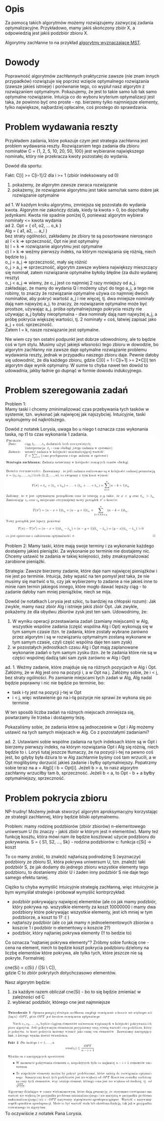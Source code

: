 # Opis

Za pomocą takich algorytmów możemy rozwiązujemy zazwyczaj zadania optymalizacyjne. Przykładowo, mamy jakiś skończony zbiór X, a odpowiedzią jest jakiś podzbiór zbioru X.

Algorytmy zachłanne to na przykład [algorytmy wyznaczające MST](https://aisd-notatki.readthedocs.io/en/latest/mdl/md/).

# Dowody

Poprawność algorytmów zachłannych praktycznie zawsze (nie znam innych przypadków) rozwiązuje się poprzez wzięcie optymalnego rozwiązania (zawsze jakieś istnieje) i porównanie tego, co wypluł nasz algorytm z rozwiązaniem optymalnym. Pokazujemy, że jest to takie samo lub tak samo optymalne rozwiązanie. Intuicja co do wyboru kryterium optymalizacji jest taka, że powinno być ono proste - np. bierzemy tylko najmniejsze elementy, tylko największe, najbardziej opłacalne, coś prostego do sprawdzania.

# Problem wydawania reszty

Przykładem zadania, które pokazuje czym jest strategia zachłanna jest problem wydawania reszty. Rozwiązaniem tego zadania dla zbioru nominałów C = {1, 2, 5, 10, 20, 50, 100} jest wybieranie największego nominału, który nie przekracza kwoty pozostałej do wydania.

Dowód dla sportu:

Fakt:
C[i] >= C[i-1]/2 dla i >= 1 (zbiór indeksowany od 0)

1. pokażemy, że algorytm zawsze zwraca rozwiązanie
2. pokażemy, że rozwiązanie algorytmu jest takie samo/tak samo dobre jak rozwiązanie optymalne

ad 1. W każdym kroku algorytmu, zmniejsza się pozostała do wydania kwota. Algorytm nie zakończy działa, kiedy ta kwota > 0, bo dopchałby jedynkami. Kwota nie spadnie poniżej 0, ponieważ algorytm wybiera nominały <= kwota wydania  
ad 2. Opt = { o1, o2, ... o_k }  
 Alg = { a1, a2, ... a_l }  
 bez straty ogólności, zakładamy że zbiory te są posortowane nierosnąco  
 a) l < k => sprzeczność, Opt nie jest optymalny  
 b) l = k => rozwiązanie algorytmu jest optymalne  
 c) l > k => weźmy pierwszy indeks, na którym rozwiązania się różnią, niech będzie to j.  
 o_j = a_j => sprzeczność, mały się różnić  
 o_j > a_j => sprzeczność, algorytm zawsze wybiera największy mieszczący się nominał, zatem rozwiązanie optymalne byłoby błędne (za dużo wydanej reszty)  
 o_j < a_j => wiemy, że o_j jest co najmniej 2 razy mniejszy od a_j. zakładając, że mamy do wydania Q i możemy użyć do tego a_j, a tego nie robimy, to znaczy że rozwiązanie optymalne używa co najmniej dwóch nominałów, aby pokryć wartość a_j i nie więcej, tj. dwa mniejsze nominały dają nam najwyżej a_j. to znaczy, że rozwiązanie optymalne może być prostsze, używając a_j. próba optymalniejszego pokrycia reszty nie używając a_j byłaby nieoptymalna - dwa nominały dają nam najwyżej a_j, a próbę pokrycia większej wartości, tj. 2 nominały + coś, łatwiej zapisać jako a_j + coś. sprzeczność.  
Zatem l = k, nasze rozwiązanie jest optymalne.

Nie wiem czy ten ostatni podpunkt jest dobrze udowodniony, ale to będzie coś w tym stylu. Musimy użyć jakiejś własności tego zbioru w dowodzie, bo algorytm zachłanny nie zawsze daje optymalne rozwiązanie problemu wydawania reszty, jednak w przypadku naszego zbioru daje. Pewnie dałoby się udowodnić, że dla każdego zbioru, gdzie C[0] = 1 i C[i+1] >= 2\*C[i] ten algorytm daje wynik optymalny. W sumie to chyba nawet ten dowód to udowadnia, jakby ładnie go dupnąć w formie dowodu indukcyjnego.

# Problem szeregowania zadań

Problem 1:  
Mamy taski i chcemy zminimalizować czas przebywania tych tasków w systemie, tzn. wykonać jak najwięcej jak najszybciej. Intuicyjnie, taski wykonujemy od najkrótszego.

Dowód z notatek Lorysia, uwaga bo u niego t oznacza czas wykonania taska, np t1 to czas wykonania 1 zadania.
![](images/szeregowanie-1.png)

Problem 2:
Mamy taski, które mają swoje terminy i za wykonanie każdego dostajemy jakieś pieniążki. Za wykonanie po terminie nie dostajemy nic. Chcemy ustawić te zadania w takiej kolejności, żeby zmaksymalizować zarobione pieniążki.

Strategia:
Zawsze bierzemy zadanie, które daje nam najwięcej pieniążków i nie jest po terminie. Intuicja, żeby wpaść na ten pomysł jest taka, że nie musimy się martwić o to, czy jak wybierzemy to zadanie a nie jakieś inne to minie nam termin jakiegoś innego, które mogło dawać lepszy ciąg - to zadanie dałoby nam mniej pieniążków, niech se mija.

Dowód (w notatkach Lorysia jest szkic, tu bardziej na chłopski rozum):
Jak zwykle, mamy nasz zbiór Alg i istnieje jakiś zbiór Opt. Jak zwykle, pokażemy że dla obydwu zbiorów zysk jest ten sam.
Udowodnimy, że:

1. W wyniku operacji przestawiania zadań (zamiany miejscami) w Alg, wszystkie wspólne zadania (część wspólna Alg i Opt) wykonują się w tym samym czasie (tzn. te zadania, które zostały wybrane zarówno przez algorytm i są w rozwiązaniu optymalnym zostaną wykonane w tym samym czasie, czyli część wspólna daje ten sam zysk)
1. w pozostałych jednostkach czasu Alg i Opt mają zaplanowane wykonanie zadań o tym samym zysku (tzn. że te zadania które nie są w części wspólnej dadzą taki sam zysk zarówno w Alg i Opt)

ad. 1. Weźmy zadanie, które znajduje się na różnych pozycjach w Alg i Opt. Załóżmy, że w Alg jest ono na pozycji i, a w Opt na j. Załóżmy sobie, że i < j, bez straty ogólności. Po zamianie miejscami tych zadań w Alg, Alg nadal będzie poprawny i nic nie będzie po terminie, bo:

-   task i-ty jest na pozycji j-tej w Opt
-   i < j, więc wstawienie go na i-tą pozycje nie sprawi że wykona się po terminie

W ten sposób liczba zadań na różnych miejscach zmniejsza się, powtarzamy ile trzeba i dostajemy tezę.

Pokazaliśmy sobie, że zadania które są jednocześnie w Opt i Alg możemy ustawić na tych samych miejscach w Alg. Co z pozostałymi zadaniami?

ad. 2. Ustawiami sobie wspólne zadania na tych indeksach które są w Opt i bierzemy pierwszy indeks, na którym rozwiązania Opt i Alg się różnią, niech będzie to i. Loryś tutaj jeszcze tłumaczy, że na pozycji i-tej na pewno coś jest, bo gdyby była dziura to w Alg zachłannie byśmy coś tam wrzucili, a w Opt moglibyśmy dorzucić jakieś zadanie i byłby optymalniejszy. Popatrzmy sobie teraz na a = Alg[i] i b = Opt[i]. Jeżeli b > a, to nasz algorytm zachłanny wrzuciłby tam b, sprzeczność. Jeżeli b < a, to Opt - b + a byłby optymalniejszy, sprzeczność.

# Problem pokrycia zbioru

NP-trudny! Możemy jednak stworzyć algorytm aproksymacyjny korzystając ze strategii zachłannej, który będzie bliski optymalnemu.

Problem: mamy rodzinę podzbiorów (zbiór zbiorów) n-elementowego uniwersum U (to znaczy - jakiś zbiór w którym jest n elementów). Mamy też funkcję kosztu, która mówi nam ile będzie kosztować użycie podzbioru do pokrywania.
S = { S1, S2, ..., Sk} - rodzina podzbiorów
c: funkcja c[Si] -> koszt

To co mamy zrobić, to znaleźć najtańszą podrodzinę S (wyznaczyć podzbiory ze zbioru S), która pokrywa uniwersum U, tzn. znaleźć taki podzbiór S, że jak dodamy do jednego zbioru wszystkie elementy tego podzbioru, to dostaniemy zbiór U i żaden inny podzbiór S nie daje tego samego efektu taniej.

Ciężko tu chyba wymyślić intuicyjnie strategię zachłanną, więc intuicyjnie ja bym wymyślał strategie i próbował wymyślić kontrprzykład:

-   podzbiór pokrywający najwięcej elementów (ale co jak mamy podzbiór, który pokrywa np. wszystkie elementy za koszt 10000000 i mamy dwa podzbiory które pokrywając wszystkie elementy, jest ich mniej w tym podzbiorze, a koszt to 1? :( )
-   najtańszy podzbiór (ale co jak mamy n jednoelementowych zbiorów o koszcie 1 i podzbiór n-elementowy o koszcie 2?)
-   podzbiór, który najtaniej pokrywa elementy (!! to bedzie to)

Co oznacza "najtaniej pokrywa elementy"? Zróbmy sobie funkcję cne - cena na element, niech to będzie koszt pokrycia podzbioru dzielony na liczbę elementów które pokrywa, ale tylko tych, które jeszcze nie są pokryte. Formalniej:

cne(Si) = c(Si) / (|Si \ C|),  
gdzie C to zbiór pokrytych dotychczasowo elementów.

Nasz algorytm będzie:

1. za każdym razem obliczał cne(Si) - bo to się będzie zmieniać w zależności od C
2. wybierać podzbiór, którego cne jest najmniejsze

![alt text](images/pokrycie.png)  
To oczywiście z notatek Pana Lorysia.
